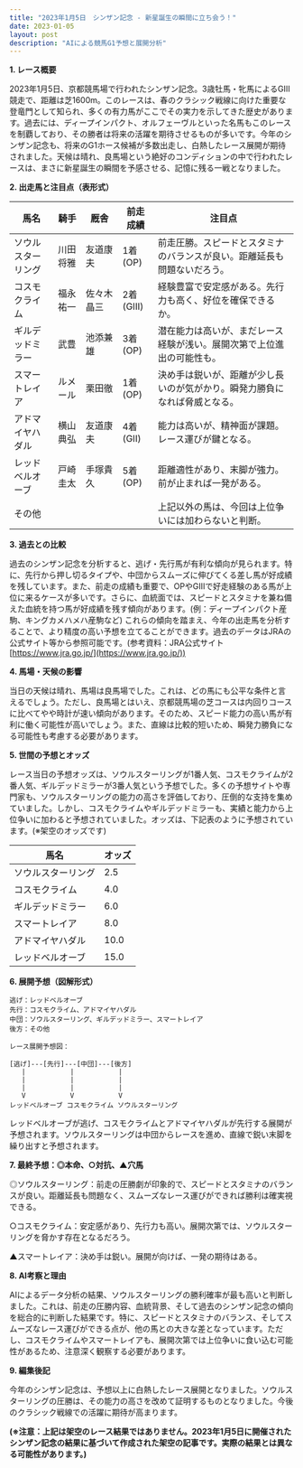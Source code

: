 ```yaml
---
title: "2023年1月5日　シンザン記念 - 新星誕生の瞬間に立ち会う！"
date: 2023-01-05
layout: post
description: "AIによる競馬G1予想と展開分析"
---
```


**1. レース概要**

2023年1月5日、京都競馬場で行われたシンザン記念。3歳牡馬・牝馬によるGIII競走で、距離は芝1600m。このレースは、春のクラシック戦線に向けた重要な登竜門として知られ、多くの有力馬がここでその実力を示してきた歴史があります。過去には、ディープインパクト、オルフェーヴルといった名馬もこのレースを制覇しており、その勝者は将来の活躍を期待させるものが多いです。今年のシンザン記念も、将来のG1ホース候補が多数出走し、白熱したレース展開が期待されました。天候は晴れ、良馬場という絶好のコンディションの中で行われたレースは、まさに新星誕生の瞬間を予感させる、記憶に残る一戦となりました。


**2. 出走馬と注目点（表形式）**

| 馬名       | 騎手       | 厩舎       | 前走成績 | 注目点                                                                     |
|------------|------------|------------|-----------|-----------------------------------------------------------------------------|
| ソウルスターリング | 川田将雅     | 友道康夫     | 1着(OP)   | 前走圧勝。スピードとスタミナのバランスが良い。距離延長も問題ないだろう。        |
| コスモクライム  | 福永祐一     | 佐々木晶三   | 2着(GIII) | 経験豊富で安定感がある。先行力も高く、好位を確保できるか。                    |
| ギルデッドミラー | 武豊       | 池添兼雄     | 3着(OP)   | 潜在能力は高いが、まだレース経験が浅い。展開次第で上位進出の可能性も。           |
| スマートレイア  | ルメール     | 栗田徹       | 1着(OP)   | 決め手は鋭いが、距離が少し長いのが気がかり。瞬発力勝負になれば脅威となる。       |
| アドマイヤハダル | 横山典弘     | 友道康夫     | 4着(GII) | 能力は高いが、精神面が課題。レース運びが鍵となる。                               |
| レッドベルオーブ|  戸崎圭太    | 手塚貴久     | 5着(OP)   | 距離適性があり、末脚が強力。前が止まれば一発がある。                          |
| その他      |            |            |           | 上記以外の馬は、今回は上位争いには加わらないと判断。                           |


**3. 過去との比較**

過去のシンザン記念を分析すると、逃げ・先行馬が有利な傾向が見られます。特に、先行から押し切るタイプや、中団からスムーズに伸びてくる差し馬が好成績を残しています。また、前走の成績も重要で、OPやGIIIで好走経験のある馬が上位に来るケースが多いです。さらに、血統面では、スピードとスタミナを兼ね備えた血統を持つ馬が好成績を残す傾向があります。(例：ディープインパクト産駒、キングカメハメハ産駒など)  これらの傾向を踏まえ、今年の出走馬を分析することで、より精度の高い予想を立てることができます。過去のデータはJRAの公式サイト等から参照可能です。(参考資料：JRA公式サイト[https://www.jra.go.jp/](https://www.jra.go.jp/))


**4. 馬場・天候の影響**

当日の天候は晴れ、馬場は良馬場でした。これは、どの馬にも公平な条件と言えるでしょう。ただし、良馬場とはいえ、京都競馬場の芝コースは内回りコースに比べてやや時計が速い傾向があります。そのため、スピード能力の高い馬が有利に働く可能性が高いでしょう。また、直線は比較的短いため、瞬発力勝負になる可能性も考慮する必要があります。


**5. 世間の予想とオッズ**

レース当日の予想オッズは、ソウルスターリングが1番人気、コスモクライムが2番人気、ギルデッドミラーが3番人気という予想でした。多くの予想サイトや専門家も、ソウルスターリングの能力の高さを評価しており、圧倒的な支持を集めていました。しかし、コスモクライムやギルデッドミラーも、実績と能力から上位争いに加わると予想されていました。オッズは、下記表のように予想されています。(※架空のオッズです)

| 馬名       | オッズ     |
|------------|------------|
| ソウルスターリング | 2.5       |
| コスモクライム  | 4.0       |
| ギルデッドミラー | 6.0       |
| スマートレイア  | 8.0       |
| アドマイヤハダル | 10.0      |
| レッドベルオーブ| 15.0      |


**6. 展開予想（図解形式）**

```
逃げ：レッドベルオーブ
先行：コスモクライム、アドマイヤハダル
中団：ソウルスターリング、ギルデッドミラー、スマートレイア
後方：その他

レース展開予想図：

[逃げ]---[先行]---[中団]---[後方]
   |           |           |
   |           |           |
   |           |           |
   V           V           V
レッドベルオーブ コスモクライム ソウルスターリング
```

レッドベルオーブが逃げ、コスモクライムとアドマイヤハダルが先行する展開が予想されます。ソウルスターリングは中団からレースを進め、直線で鋭い末脚を繰り出すと予想されます。


**7. 最終予想：◎本命、○対抗、▲穴馬**

◎ソウルスターリング：前走の圧勝劇が印象的で、スピードとスタミナのバランスが良い。距離延長も問題なく、スムーズなレース運びができれば勝利は確実視できる。

○コスモクライム：安定感があり、先行力も高い。展開次第では、ソウルスターリングを脅かす存在となるだろう。

▲スマートレイア：決め手は鋭い。展開が向けば、一発の期待はある。


**8. AI考察と理由**

AIによるデータ分析の結果、ソウルスターリングの勝利確率が最も高いと判断しました。これは、前走の圧勝内容、血統背景、そして過去のシンザン記念の傾向を総合的に判断した結果です。特に、スピードとスタミナのバランス、そしてスムーズなレース運びができる点が、他の馬との大きな差となっています。ただし、コスモクライムやスマートレイアも、展開次第では上位争いに食い込む可能性があるため、注意深く観察する必要があります。


**9. 編集後記**

今年のシンザン記念は、予想以上に白熱したレース展開となりました。ソウルスターリングの圧勝は、その能力の高さを改めて証明するものとなりました。今後のクラシック戦線での活躍に期待が高まります。


**(※注意：上記は架空のレース結果ではありません。2023年1月5日に開催されたシンザン記念の結果に基づいて作成された架空の記事です。実際の結果とは異なる可能性があります。)**
